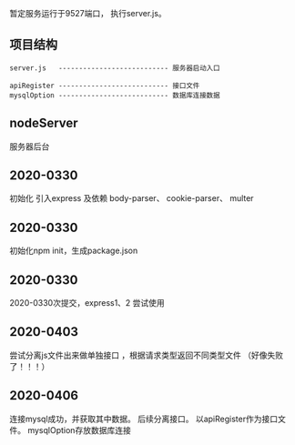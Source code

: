 暂定服务运行于9527端口， 执行server.js。

## 项目结构
    server.js   --------------------------- 服务器启动入口
    
    apiRegister --------------------------- 接口文件
    mysqlOption --------------------------- 数据库连接数据



## nodeServer
服务器后台

## 2020-0330
初始化 引入express 及依赖 body-parser、 cookie-parser、 multer

## 2020-0330
初始化npm init，生成package.json

## 2020-0330
2020-0330次提交，express1、2 尝试使用

## 2020-0403
尝试分离js文件出来做单独接口 ，根据请求类型返回不同类型文件  （好像失败了！！！）

## 2020-0406
连接mysql成功，并获取其中数据。 后续分离接口。 以apiRegister作为接口文件。 mysqlOption存放数据库连接
